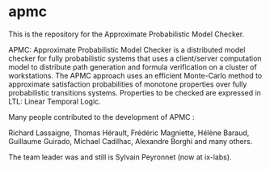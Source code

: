 # apmc

This is the repository for the Approximate Probabilistic Model Checker.

APMC: Approximate Probabilistic Model Checker is a distributed model checker for fully probabilistic systems that uses a client/server computation model to distribute path generation and formula verification on a cluster of workstations.
The APMC approach uses an efficient Monte-Carlo method to approximate satisfaction probabilities of monotone properties over fully probabilistic transitions systems. Properties to be checked are expressed in LTL: Linear Temporal Logic.

Many people contributed to the development of APMC :

Richard Lassaigne, Thomas Hérault, Frédéric Magniette, Hélène Baraud, Guillaume Guirado, Michael Cadilhac, Alexandre Borghi and many others.

The team leader was and still is Sylvain Peyronnet (now at ix-labs).